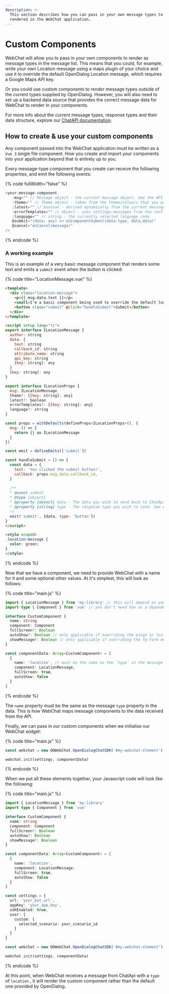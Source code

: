 ```yaml
---
description: >-
  This section describes how you can pass in your own message types to be
  rendered in the WebChat application.
---
```


# Custom Components

WebChat will allow you to pass in your own components to render as message types in the message list. This means that you could, for example, write your own Location message using a maps plugin of your choice and use it to override the default OpenDialog Location message, which requires a Google Maps API key.&#x20;

Or you could use custom components to render message types outside of the current types supplied by OpenDialog. However, you will also need to set up a backend data source that provides the correct message data for WebChat to render in your components.

For more info about the current message types, response types and their data structure, explore our [ChatAPI documentation](../webchat-api.md).

## How to create & use your custom components

Any component passed into the WebChat application must be written as a `Vue 3` single file component. How you create and import your components into your application beyond that is entirely up to you.&#x20;

Every message-type component that you create can receive the following properties, and emit the following events:

{% code fullWidth="false" %}
```typescript
<your-message-component
   :msg="" // Message object - the current message object. See the API docs for more details
   :theme="" // Theme object - taken from the theme/colours that you passed into your settings or set in the interface settings section of OpenDialog
   :latest="" // boolean - derived dynamically from the current message history. Indicates whether the message is the latest one in the list
   :errorTemplates="" // object - uses settings.messages from the config endpoint
   :language="" // string - the currently selected language code
   @submit="(data: any) => onComponentSubmit(data.type, data.data)"
   @cancel="onCancel(message)"
/>
```
{% endcode %}

### A working example

This is an example of a very basic message component that renders some text and emits a `submit` event when the button is clicked:

{% code title="LocationMessage.vue" %}
```html
<template>
  <div class="location-message">
    <p>{{ msg.data.text }}</p>
    <small>I'm a basic component being used to override the default location message</small>
    <button class="submit" @click="handleSubmit">Submit</button>
  </div>
</template>

<script setup lang="ts">
export interface ILocationMessage {
  author: string
  data: {
    text: string
    callback_id: string
    attribute_name: string
    api_key: string
    [key: string]: any
  }
  [key: string]: any
}

export interface ILocationProps {
  msg: ILocationMessage
  theme?: {[key: string]: any}
  latest?: boolean
  errorTemplates?: {[key: string]: any}
  language?: string
}

const props = withDefaults(defineProps<ILocationProps>(), {
  msg: () => {
    return {} as ILocationMessage
  }
})

const emit = defineEmits(['submit'])

const handleSubmit = () => {
  const data = {
    text: 'You clicked the submit button!',
    callback: props.msg.data.callback_id,
  }
  
  /**
  * @event submit
  * @type {object}
  * @property {object} data - The data you wish to send back to ChatApi
  * @property {string} type - The response type you wish to send. See API docs for more details
  */
  emit('submit', {data, type: 'button'})
}
</script>

<style scoped>
.location-message {
  color: green;
}
</style>
```
{% endcode %}

Now that we have a component, we need to provide WebChat with a name for it and some optional other values. At it's simplest, this will look as follows:

{% code title="main.js" %}
```typescript
import { LocationMessage } from 'my-library' // this will depend on your setup
import type { Component } from 'vue' // you don't need Vue as a dependency at this point. This is just importing the Component type for our interface

interface CustomComponent {
  name: string
  component: Component
  fullScreen?: Boolean
  autoShow?: Boolean // only applicable if overriding the esign or location message
  showMessage?: Boolean // only applicable if overriding the fp-form message
}

const componentData: Array<CustomComponent> = [
  {
    name: 'location', // must be the same as the `type` in the message data.
    component: LocationMessage,
    fullScreen: true,
    autoShow: false
  }
]
```
{% endcode %}

The `name` property must be the same as the message `type` property in the data. This is how WebChat maps message components to the data received from the API.

Finally, we can pass in our custom components when we initialise our WebChat widget:

{% code title="main.js" %}
```typescript
const webchat = new ODWebChat.OpenDialogChatSDK('#my-webchat-element')

webchat.init(settings, componentData)
```
{% endcode %}

When we put all these elements together, your Javascript code will look like the following:

{% code title="main.js" %}
```typescript
import { LocationMessage } from 'my-library'
import type { Component } from 'vue'

interface CustomComponent {
  name: string
  component: Component
  fullScreen?: Boolean
  autoShow?: Boolean 
  showMessage?: Boolean 
}

const componentData: Array<CustomComponent> = [
  {
    name: 'location',
    component: LocationMessage,
    fullScreen: true,
    autoShow: false
  }
]

const settings = {
  url: 'your_bot_url', 
  appKey: 'your_app_key', 
  sdkEnabled: true,
  user: {
    custom: {
      selected_scenario: your_scenario_id 
    }
  }
}

const webchat = new ODWebChat.OpenDialogChatSDK('#my-webchat-element')

webchat.init(settings, componentData)
```
{% endcode %}

At this point, when WebChat receives a message from ChatApi with a `type` of `location` , it will render the custom component rather than the default one provided by OpenDialog.
